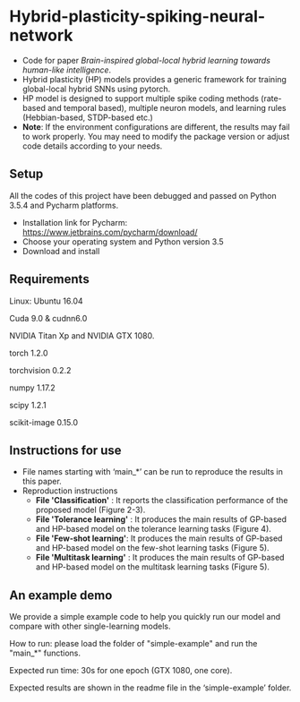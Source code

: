 # Hybrid-plasticity-spiking-neural-network
- Code for paper *Brain-inspired global-local hybrid learning towards human-like intelligence*. 
- Hybrid plasticity (HP) models provides a generic framework for training global-local hybrid SNNs using pytorch.
- HP model is designed to support multiple spike coding methods (rate-based and temporal based), multiple neuron models, and learning rules (Hebbian-based, STDP-based etc.)
- **Note**: If the environment configurations are different, the results may fail to work properly.
You may need to modify the package version or adjust code details according to your needs.

## Setup
All the codes of this project have been debugged and passed on Python 3.5.4 and Pycharm platforms. 
- Installation link for Pycharm: https://www.jetbrains.com/pycharm/download/
- Choose your operating system and Python version 3.5
- Download and install

## Requirements

Linux: Ubuntu 16.04

Cuda 9.0 & cudnn6.0

NVIDIA Titan Xp and NVIDIA GTX 1080. 


torch 1.2.0

torchvision 0.2.2

numpy 1.17.2

scipy 1.2.1

scikit-image 0.15.0

## Instructions for use
- File names starting with ‘main_*’ can be run to reproduce the results in this paper.
- Reproduction instructions 
    - **File 'Classification'** :  It reports the classification performance of the proposed model (Figure 2-3).
    - **File 'Tolerance learning'** : It produces the main results of GP-based and HP-based model on the tolerance learning tasks (Figure 4).
    - **File 'Few-shot learning'**: It produces the main results of GP-based and HP-based model on the few-shot learning tasks (Figure 5).
    - **File 'Multitask learning'**  :  It produces the main results of GP-based and HP-based model on the multitask learning tasks (Figure 5).
    
## An example demo
We provide a simple example code to help you quickly run our model and compare with other single-learning models. 

How to run: please load the folder of "simple-example" and run the "main_*" functions. 

Expected run time: 30s for one epoch (GTX 1080, one core). 

Expected results are shown in the readme file in the ‘simple-example’ folder.
  


